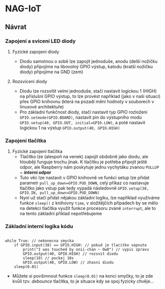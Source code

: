 # NAG-IoT
## Návrat 
### Zapojení a svícení LED diody

1. Fyzické zapojení diody
	- Diodu samotnou o sobě lze zapojit jednoduše, anodu (delší nožičku diody) připojíme na libovolný GPIO výstup, katodu (kratší nožičku diody) připojíme na GND (zem)

2. Rozsvícení diody
	- Diodu lze rozsvítit velmi jednoduše, stačí nastavit logickou 1 (HIGH) na příslušní GPIO výstup, to lze provést například (jako v naši situaci) přes GPIO knihovnu (která na pozadí mění hodnoty v souborech v linuxové architektuře)
	- Pro základní funkčnost diody, stačí nastavit typ GPIO rozložení `GPIO.setmode(GPIO.BOARD)`, nastavit pin do výstupního modu `GPIO.setup(40, GPIO.OUT, initial=GPIO.LOW)`, a poté nastavit logickou 1 na výstup `GPIO.output(40, GPIO.HIGH)` 


### Zapojení tlačítka

1. Fyzické zapojení tlačítka
	- Tlačítko lze (alespoň na venek) zapojit obdobně jako diodu, ale hlouběji funguje trochu jinak. K tlačítku je potřeba připojit ještě odpor, ale Raspberry nám poskytuje jednu vychytáku zvanou `PULLUP` ~ **interní odpor**
	- Tuto věc lze nastavit v GPIO knihovně ve funkci setup lze přidat parametr `pull_up_down=GPIO.PUD_DOWN`, celý příkaz co nastavuje tlačítko jako vstup pak tedy vypadá následovně `GPIO.setup(38, GPIO.IN, pull_up_down=GPIO.PUD_DOWN)`
	- Nyní už stačí přidat nějakou základní logiku, lze například využíváme funkce `sleep()` z knihovny `time`, v složitějčích případech by se mělo na detekci tlačítka využít funkce procesoru zvané `interrupt`, ale to na tento základní příklad nepotřebujeme

### Základní interní logika kódu

<code>
while True: // nekonecna smycka
	if GPIO.input(38) == GPIO.HIGH: // pokud je tlacitko sepnuto
		print("I was touched by onii-chan ~ OwO") // vypis zpravu
		GPIO.output(40, GPIO.HIGH) // rozsvit diodu
		sleep(10) // pockej 10s
		GPIO.output(40, GPIO.LOW) // zhasni diodu
	sleep(0.01)
</code>

- Můžete si povšimnout funkce `sleep(0.01)` na konci smyčky, to je zde kvůli tzv. *debounce* tlačítka, to je situace kdy se spoj fyzicky chvěje...
